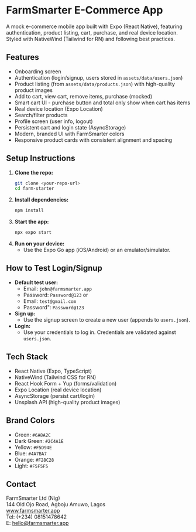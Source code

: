 # FarmSmarter E-Commerce App

A mock e-commerce mobile app built with Expo (React Native), featuring authentication, product listing, cart, purchase, and real device location. Styled with NativeWind (Tailwind for RN) and following best practices.

## Features

- Onboarding screen
- Authentication (login/signup, users stored in `assets/data/users.json`)
- Product listing (from `assets/data/products.json`) with high-quality product images
- Add to cart, view cart, remove items, purchase (mocked)
- Smart cart UI - purchase button and total only show when cart has items
- Real device location (Expo Location)
- Search/filter products
- Profile screen (user info, logout)
- Persistent cart and login state (AsyncStorage)
- Modern, branded UI with FarmSmarter colors
- Responsive product cards with consistent alignment and spacing

## Setup Instructions

1. **Clone the repo:**
   ```bash
   git clone <your-repo-url>
   cd farm-starter
   ```
2. **Install dependencies:**
   ```bash
   npm install
   ```
3. **Start the app:**
   ```bash
   npx expo start
   ```
4. **Run on your device:**
   - Use the Expo Go app (iOS/Android) or an emulator/simulator.

## How to Test Login/Signup

- **Default test user:**
  - Email: `john@farmsmarter.app`
  - Password: `Password@123`
    or
  - Email: `test@gmail.com`
  - Password": `Password@123`
- **Sign up:**
  - Use the signup screen to create a new user (appends to `users.json`).
- **Login:**
  - Use your credentials to log in. Credentials are validated against `users.json`.

## Tech Stack

- React Native (Expo, TypeScript)
- NativeWind (Tailwind CSS for RN)
- React Hook Form + Yup (forms/validation)
- Expo Location (real device location)
- AsyncStorage (persist cart/login)
- Unsplash API (high-quality product images)

## Brand Colors

- Green: `#6A8A2C`
- Dark Green: `#2C4A1E`
- Yellow: `#F5D94E`
- Blue: `#4A7BA7`
- Orange: `#F28C28`
- Light: `#F5F5F5`

## Contact

FarmSmarter Ltd (Nig)  
144 Old Ojo Road, Agboju Amuwo, Lagos  
www.farmsmarter.app  
Tel: (+234) 08151478642  
E: hello@farmsmarter.app
